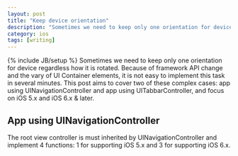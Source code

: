 ```yaml
---
layout: post
title: "Keep device orientation"
description: "Sometimes we need to keep only one orientation for device regardless how it is rotated. Because of framework API change and the vary of UI Container elements, it is not easy to implement this task in several minutes. This post aims to cover two of these complex cases: app using UINavigationController and app using UITabbarController, and focus on iOS 5.x and iOS 6.x and later."
category: ios
tags: [writing]
---
```

{% include JB/setup %}
Sometimes we need to keep only one orientation for device regardless how it is rotated. Because of framework API change and the vary of UI Container elements, it is not easy to implement this task in several minutes. This post aims to cover two of these complex cases: app using UINavigationController and app using UITabbarController, and focus on iOS 5.x and iOS 6.x \& later.

## App using UINavigationController

The root view controller is must inherited by UINavigationController and implement 4 functions: 1 for supporting iOS 5.x and 3 for supporting iOS 6.x.



